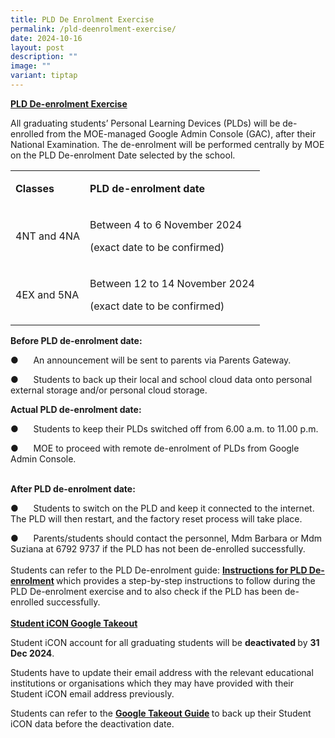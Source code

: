 ```yaml
---
title: PLD De Enrolment Exercise
permalink: /pld-deenrolment-exercise/
date: 2024-10-16
layout: post
description: ""
image: ""
variant: tiptap
---
```

<p><strong><u>PLD De-enrolment Exercise</u></strong>
</p>
<p>All graduating students’ Personal Learning Devices (PLDs) will be de-enrolled
from the MOE-managed Google Admin Console (GAC), after their National Examination.
The de-enrolment will be performed centrally by MOE on the PLD De-enrolment
Date selected by the school.</p>
<table style="minWidth: 50px">
<colgroup>
<col>
<col>
</colgroup>
<tbody>
<tr>
<td rowspan="1" colspan="1">
<p><strong>Classes</strong>
</p>
</td>
<td rowspan="1" colspan="1">
<p><strong>PLD de-enrolment date</strong>
</p>
</td>
</tr>
<tr>
<td rowspan="1" colspan="1">
<p>4NT and 4NA</p>
</td>
<td rowspan="1" colspan="1">
<p>Between 4 to 6 November 2024</p>
<p>(exact date to be confirmed)</p>
</td>
</tr>
<tr>
<td rowspan="1" colspan="1">
<p>4EX and 5NA</p>
</td>
<td rowspan="1" colspan="1">
<p>Between 12 to 14 November 2024</p>
<p>(exact date to be confirmed)</p>
</td>
</tr>
</tbody>
</table>
<p><strong>Before PLD de-enrolment date:</strong>
</p>
<p>●&nbsp;&nbsp;&nbsp;&nbsp;&nbsp; An announcement will be sent to parents
via Parents Gateway.</p>
<p>●&nbsp;&nbsp;&nbsp;&nbsp;&nbsp; Students to back up their local and school
cloud data onto personal external storage and/or personal cloud storage.
<br>
</p>
<p><strong>Actual PLD de-enrolment date:</strong>
</p>
<p>●&nbsp;&nbsp;&nbsp;&nbsp;&nbsp; Students to keep their PLDs switched off
from 6.00 a.m. to 11.00 p.m.</p>
<p>●&nbsp;&nbsp;&nbsp;&nbsp;&nbsp; MOE to proceed with remote de-enrolment
of PLDs from Google Admin Console.</p>
<p>
<br><strong>After PLD de-enrolment date:</strong>
</p>
<p>●&nbsp;&nbsp;&nbsp;&nbsp;&nbsp; Students to switch on the PLD and keep
it connected to the internet. The PLD will then restart, and the factory
reset process will take place.</p>
<p>●&nbsp;&nbsp;&nbsp;&nbsp;&nbsp; Parents/students should contact the personnel,
Mdm Barbara or Mdm Suziana at 6792 9737 if the PLD has not been de-enrolled
successfully.
<br>
<br>Students can refer to the PLD De-enrolment guide: <strong><a href="https://drive.google.com/file/d/1QwItyeBxwaL_JadwAdjAl3rv6Na6pioy/view?usp=sharing" rel="noopener nofollow" target="_blank">Instructions for PLD De-enrolment</a> </strong>which
provides a step-by-step instructions to follow during the PLD De-enrolment
exercise and to also check if the PLD has been de-enrolled successfully.
<br>
<br><strong><u>Student iCON Google Takeout</u></strong>
</p>
<p>Student iCON account for all graduating students will be <strong>deactivated </strong>by <strong>31 Dec 2024</strong>.</p>
<p>Students have to update their email address with the relevant educational
institutions or organisations which they may have provided with their Student
iCON email address previously.</p>
<p>Students can refer to the <strong><a href="https://drive.google.com/file/d/1ShlLtAt6qFx_jNbzXEDd95AZMTf0jQgq/view?usp=sharing" rel="noopener nofollow" target="_blank">Google Takeout Guide</a> </strong>to
back up their Student<strong> </strong>iCON data before the deactivation
date.</p>